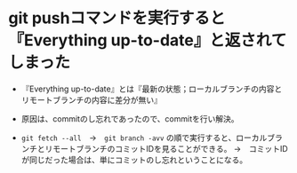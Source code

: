# git pushコマンドを実行すると『Everything up-to-date』と返されてしまった

- 『Everything up-to-date』とは『最新の状態；ローカルブランチの内容とリモートブランチの内容に差分が無い』
- 原因は、commitのし忘れであったので、commitを行い解決。

- `git fetch --all`　→　`git branch -avv` の順で実行すると、ローカルブランチとリモートブランチのコミットIDを見ることができる。
→　コミットIDが同じだった場合は、単にコミットのし忘れということになる。